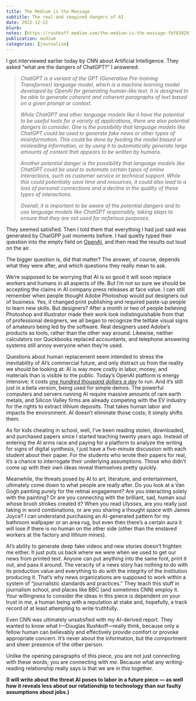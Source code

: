 ```yaml
---
title: The Medium is the Message
subtitle: The real and imagined dangers of AI
date: 2022-12-22
blurb: 
notes: [https://rushkoff.medium.com/the-medium-is-the-message-fbf83929127](https://rushkoff.medium.com/the-medium-is-the-message-fbf83929127 "https://rushkoff.medium.com/the-medium-is-the-message-fbf83929127")
publication: medium
categories: [journalism]
---
```


I got interviewed earlier today by CNN about Artificial Intelligence. They asked “what are the dangers of ChatGPT?” I answered:

> _ChatGPT is a variant of the GPT (Generative Pre-training Transformer) language model, which is a machine learning model developed by OpenAI for generating human-like text. It is designed to be able to generate coherent and coherent paragraphs of text based on a given prompt or context._
>
> _While ChatGPT and other language models like it have the potential to be useful tools for a variety of applications, there are also potential dangers to consider. One is the possibility that language models like ChatGPT could be used to generate fake news or other types of misinformation. This could be done by feeding the model biased or misleading information, or by using it to automatically generate large amounts of content that appears to be written by humans._
>
> _Another potential danger is the possibility that language models like ChatGPT could be used to automate certain types of online interactions, such as customer service or technical support. While this could potentially save time and resources, it could also lead to a loss of personal connections and a decline in the quality of these types of interactions._
>
> _Overall, it is important to be aware of the potential dangers and to use language models like ChatGPT responsibly, taking steps to ensure that they are not used for nefarious purposes._

They seemed satisfied. Then I told them that everything I had just said was generated by ChatGPP just moments before. I had quietly typed their question into the empty field on [OpenAI](https://beta.openai.com/), and then read the results out loud on the air.

The bigger question is, did that matter? The answer, of course, depends what they were after, and which questions they really mean to ask.

We’re supposed to be worrying that AI is so good it will soon replace workers and humans in all aspects of life. But I’m not so sure we should be accepting the claims in AI company press releases at face value. I can still remember when people thought Adobe Photoshop would put designers out of business. Yes, it changed print publishing and required paste-up people to learn new skills. But designers? After a month or two of people believing Photoshop and Illustrator made their work look indistinguishable from that of professional designers, we all began to recognize the telltale visual signs of amateurs being led by the software. Real designers used Adobe’s products as tools, rather than the other way around. Likewise, neither calculators nor Quickbooks replaced accountants, and telephone answering systems still annoy everyone when they’re used.

Questions about human replacement seem intended to stress the inevitability of AI’s commercial future, and only distract us from the reality we should be looking at: AI is way more costly in labor, money, and materials than is visible to the public. Today’s OpenAI platform is energy intensive; it costs [_one hundred thousand dollars a day_](https://indianexpress.com/article/technology/tech-news-technology/chatgpt-interesting-things-to-know-8334991/') to run. And it’s still just in a beta version, being used for simple demos. The powerful computers and servers running AI require massive amounts of rare earth metals, and Silicon Valley firms are already competing with the EV industry for the rights to extract lithium deposits. That takes human labor and impacts the environment. AI doesn’t eliminate those costs; it simply shifts them.

As for kids cheating in school, well, I’ve been reading stolen, downloaded, and purchased papers since I started teaching twenty years ago. Instead of entering the AI arms race and paying for a platform to analyze the writing for signs of digital synthesis, I just have a five-minute discussion with each student about their paper. For the students who wrote their papers for real, it’s a chance to interrogate their underlying assumptions. Those who didn’t come up with their own ideas reveal themselves pretty quickly.

Meanwhile, the threats posed by AI to art, literature, and entertainment, ultimately come down to what people are really after. Do you look at a Van Gogh painting purely for the retinal engagement? Are you interacting solely with the painting? Or are you connecting with the brilliant, sad, human soul whose brush strokes created it? When you read _Ulysses_, are you really just taking in word combinations, or are you sharing a thought space with James Joyce? I can understand purchasing an AI-generated pattern for my bathroom wallpaper or an area rug, but even then there’s a certain aura it will lose if there is no human on the other side (other than the enslaved workers at the factory and lithium mines).

AI’s ability to generate deep fake videos and new stories doesn’t frighten me either. It just puts us back where we were when we used to get our news from printed text. Anyone can put anything into the same font, print it out, and pass it around. The veracity of a news story has nothing to do with its production value and everything to do with the integrity of the institution producing it. That’s why news organizations are supposed to work within a system of “journalistic standards and practices.” They teach this stuff in journalism school, and places like BBC (and sometimes CNN) employ it. Your willingness to consider the ideas in this piece is dependent on your trust in me, a human being with a reputation at stake and, hopefully, a track record of at least attempting to write truthfully.

Even CNN was ultimately unsatisfied with my AI-derived report. They wanted to know what I—Douglas Rushkoff—really think, because only a fellow human can believably and effectively provide comfort or provoke appropriate concern. It’s never about the information, but the comportment and sheer presence of the other person.

Unlike the opening paragraphs of this piece, you are not just connecting with these words; you are connecting with _me_. Because what any writing-reading relationship really says is that we are in this together.

**(I will write about the threat AI poses to labor in a future piece — as well how it reveals less about our relationship to technology than our faulty assumptions about jobs.)**
